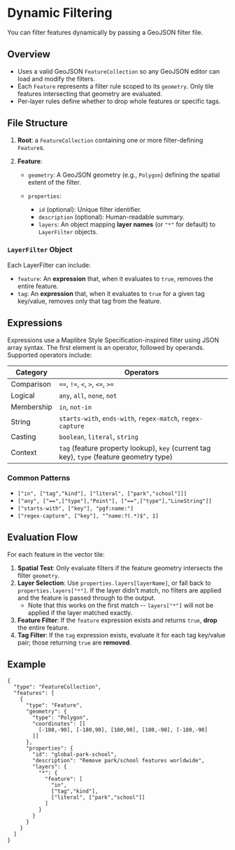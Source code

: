 # Dynamic Filtering

You can filter features dynamically by passing a GeoJSON filter file.

## Overview

* Uses a valid GeoJSON `FeatureCollection` so any GeoJSON editor can load and modify the filters.
* Each `Feature` represents a filter rule scoped to its `geometry`. Only tile features intersecting that geometry are evaluated.
* Per-layer rules define whether to drop whole features or specific tags.

## File Structure

1. **Root**: a `FeatureCollection` containing one or more filter-defining `Feature`s.
2. **Feature**:

   * `geometry`: A GeoJSON geometry (e.g., `Polygon`) defining the spatial extent of the filter.
   * `properties`:

     * `id` (optional): Unique filter identifier.
     * `description` (optional): Human-readable summary.
     * `layers`: An object mapping **layer names** (or `"*"` for default) to `LayerFilter` objects.

### `LayerFilter` Object

Each LayerFilter can include:

* `feature`: An **expression** that, when it evaluates to `true`, removes the entire feature.
* `tag`: An **expression** that, when it evaluates to `true` for a given tag key/value, removes only that tag from the feature.

## Expressions

Expressions use a Maplibre Style Specification-inspired filter using JSON array syntax. The first element is an operator, followed by operands. Supported operators include:

| Category   | Operators                                                                                 |
| ---------- | ----------------------------------------------------------------------------------------- |
| Comparison | `==`, `!=`, `<`, `>`, `<=`, `>=`                                                          |
| Logical    | `any`, `all`, `none`, `not`                                                               |
| Membership | `in`, `not-in`                                                                            |
| String     | `starts-with`, `ends-with`, `regex-match`, `regex-capture`                                |
| Casting    | `boolean`, `literal`, `string`                                                            |
| Context    | `tag` (feature property lookup), `key` (current tag key), `type` (feature geometry type) |

### Common Patterns

* `["in", ["tag","kind"], ["literal", ["park","school"]]]`
* `["any", ["==",["type"],"Point"], ["==",["type"],"LineString"]]`
* `["starts-with", ["key"], "pgf:name:"]`
* `["regex-capture", ["key"], "^name:?(.*)$", 1]`

## Evaluation Flow

For each feature in the vector tile:

1. **Spatial Test**: Only evaluate filters if the feature geometry intersects the filter `geometry`.
2. **Layer Selection**: Use `properties.layers[layerName]`, or fall back to `properties.layers["*"]`. If the layer didn't match, no filters are applied and the feature is passed through to the output.
    * Note that this works on the first match -- `layers["*"]` will not be applied if the layer matched exactly.
3. **Feature Filter**: If the `feature` expression exists and returns `true`, **drop** the entire feature.
4. **Tag Filter**: If the `tag` expression exists, evaluate it for each tag key/value pair; those returning `true` are **removed**.

## Example

```jsonc
{
  "type": "FeatureCollection",
  "features": [
    {
      "type": "Feature",
      "geometry": {
        "type": "Polygon",
        "coordinates": [[
          [-180,-90], [-180,90], [180,90], [180,-90], [-180,-90]
        ]]
      },
      "properties": {
        "id": "global-park-school",
        "description": "Remove park/school features worldwide",
        "layers": {
          "*": {
            "feature": [
              "in",
              ["tag","kind"],
              ["literal", ["park","school"]]
            ]
          }
        }
      }
    }
  ]
}
```
